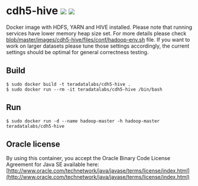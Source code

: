 # cdh5-hive [![][layers-badge]][layers-link] [![][version-badge]][dockerhub-link]
           
[layers-badge]: https://images.microbadger.com/badges/image/teradatalabs/cdh5-hive.svg
[layers-link]: https://microbadger.com/images/teradatalabs/cdh5-hive
[version-badge]: https://images.microbadger.com/badges/version/teradatalabs/cdh5-hive.svg
[dockerhub-link]: https://hub.docker.com/r/teradatalabs/cdh5-hive

Docker image with HDFS, YARN and HIVE installed. Please note that running services have lower memory heap size set.
For more details please check [blob/master/images/cdh5-hive/files/conf/hadoop-env.sh](configuration) file.
If you want to work on larger datasets please tune those settings accordingly, the current settings should be optimal
for general correctness testing.

## Build

```
$ sudo docker build -t teradatalabs/cdh5-hive .
$ sudo docker run --rm -it teradatalabs/cdh5-hive /bin/bash
```

## Run

```
$ sudo docker run -d --name hadoop-master -h hadoop-master teradatalabs/cdh5-hive
```

## Oracle license

By using this container, you accept the Oracle Binary Code License Agreement for Java SE available here:
[http://www.oracle.com/technetwork/java/javase/terms/license/index.html](http://www.oracle.com/technetwork/java/javase/terms/license/index.html)
